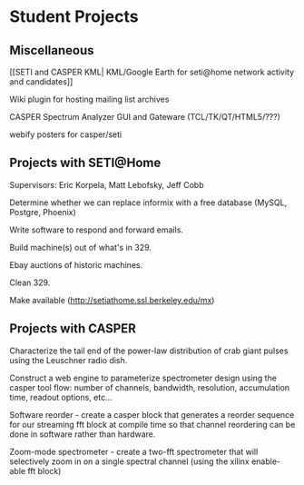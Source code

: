 # Student Projects

## Miscellaneous

[[SETI and CASPER KML| KML/Google Earth for seti@home network activity and candidates]] 

Wiki plugin for hosting mailing list archives

CASPER Spectrum Analyzer GUI and Gateware (TCL/TK/QT/HTML5/???)

webify posters for casper/seti

## Projects with SETI@Home ##
Supervisors: Eric Korpela, Matt Lebofsky, Jeff Cobb

Determine whether we can replace informix with a free database (MySQL, Postgre, Phoenix)

Write software to respond and forward emails.

Build machine(s) out of what's in 329.

Ebay auctions of historic machines.

Clean 329.

Make available (http://setiathome.ssl.berkeley.edu/mx)

## Projects with CASPER ##
Characterize the tail end of the power-law distribution of crab giant pulses using the Leuschner radio dish.

Construct a web engine to parameterize spectrometer design using the casper tool flow:
number of channels, bandwidth, resolution, accumulation time, readout options, etc...

Software reorder - create a casper block that generates a reorder sequence for our streaming fft block at compile time so that channel reordering can be done in software rather than hardware.

Zoom-mode spectrometer - create a two-fft spectrometer that will selectively zoom in on a single spectral channel (using the xilinx enable-able fft block)